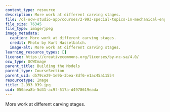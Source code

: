 ```yaml
---
content_type: resource
description: More work at different carving stages.
file: /ol-ocw-studio-app/courses/2-993-special-topics-in-mechanical-engineering-the-art-and-science-of-boat-design-january-iap-2007/050aea8b5d41ac9f517ad4978619eada_2993039.jpg
file_size: 76345
file_type: image/jpeg
image_metadata:
  caption: More work at different carving stages.
  credit: Photo by Kurt Hasselbalch.
  image-alt: More work at different carving stages.
learning_resource_types: []
license: https://creativecommons.org/licenses/by-nc-sa/4.0/
ocw_type: OCWImage
parent_title: Building the Models
parent_type: CourseSection
parent_uid: d579ce29-1e9b-3bea-8df6-e1ac45a11554
resourcetype: Image
title: 2.993 039.jpg
uid: 050aea8b-5d41-ac9f-517a-d4978619eada
---
```

More work at different carving stages.